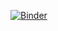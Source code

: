 [![Binder](https://mybinder.org/badge_logo.svg)](https://mybinder.org/v2/gh/mffg1993.github.io/repo/main?filepath=notebooks/KnifeEdgeMethod.ipynb)

